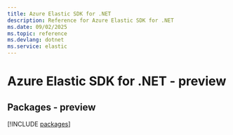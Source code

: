 ```yaml
---
title: Azure Elastic SDK for .NET
description: Reference for Azure Elastic SDK for .NET
ms.date: 09/02/2025
ms.topic: reference
ms.devlang: dotnet
ms.service: elastic
---
```

# Azure Elastic SDK for .NET - preview
## Packages - preview
[!INCLUDE [packages](elastic-index.md)]